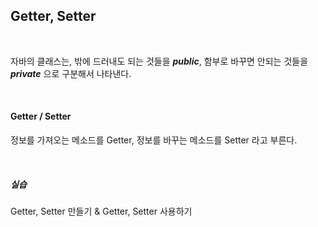 ## Getter, Setter
<br>

자바의 클래스는, 밖에 드러내도 되는 것들을 ***public***, 함부로 바꾸면 안되는 것들을 ***private*** 으로 구분해서 나타낸다.

<br>

#### Getter / Setter
정보를 가져오는 메소드를 Getter, 정보를 바꾸는 메소드를 Setter 라고 부른다.

<br>

##### 실습
Getter, Setter 만들기 & Getter, Setter 사용하기
